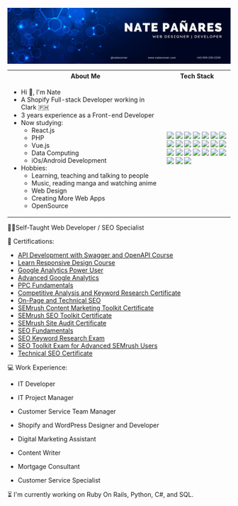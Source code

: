 <!-- # <p align = "center" >Hi 👋, I'm Nate</p> -->
 <p align = "center" ><img align="center"  src="https://github.com/ShinjiX-Web/ShinjiX-Web/blob/main/nate_banner.jpeg" /></p>

<table>
<tr>
 <th>
 About Me
 </th>
<th>
Tech Stack
</th>
</tr>

<tr>
 <td width="70%">
   <ul>
     <li> Hi 👋, I'm Nate </li>
     <li> A Shopify Full-stack Developer working in Clark 🇵🇭 </li> 
     <li> 3 years experience as a Front-end Developer</li>
     <li> Now studying:   
        <ul> 
          <li> React.js </li>   
          <li> PHP </li> 
          <li> Vue.js </li> 
          <li> Data Computing </li> 
          <li> iOs/Android Development </li> 
        </ul>          
     </li>  
     <li> Hobbies:
        <ul> 
          <li> Learning, teaching and talking to people</li>
          <li> Music, reading manga and watching anime </li>
          <li> Web Design </li>
          <li> Creating More Web Apps</li>
          <li> OpenSource </li>
        </ul>
     </li>  
   </ul> 
</td>
<td>
    <img src="https://img.shields.io/badge/-Python-F9DC3E.svg?logo=python&style=flat">
    <img src="https://img.shields.io/badge/-Google%20Cloud-EEE.svg?logo=google-cloud&style=flat">    
    <img src="https://img.shields.io/badge/-Django-092E20.svg?logo=django&style=flat">
    <img src="https://img.shields.io/badge/-Flask-000000.svg?logo=flask&style=flat">    
    <img src="https://img.shields.io/badge/-GitHub-181717.svg?logo=github&style=flat">
    <img src="https://img.shields.io/badge/MySQL-005C84?style=for-the-badge&logo=mysql&logoColor=white&style=flat">   
    <img src="https://img.shields.io/badge/PHP-ccc.svg?logo=php&style=flat">
    <img src="https://img.shields.io/badge/Javascript-276DC3.svg?logo=javascript&style=flat">
    <img src="https://img.shields.io/badge/-CSS3-1572B6.svg?logo=css3&style=flat">
    <img src="https://img.shields.io/badge/-HTML5-333.svg?logo=html5&style=flat">
    <img src="https://img.shields.io/badge/-CakePHP-D3DC43.svg?logo=cakephp&style=flat">
    <img src="https://img.shields.io/badge/-Bootstrap-563D7C.svg?logo=bootstrap&style=flat">
    <img src="https://img.shields.io/badge/-React-555.svg?logo=react&style=flat">
    <img src="https://img.shields.io/badge/Flutter-02569B?style=for-the-badge&logo=flutter&logoColor=white&style=flat">  
    <img src="https://img.shields.io/badge/-jQuery-0769AD.svg?logo=jquery&style=flat">
    <img src="https://img.shields.io/badge/-Docker-EEE.svg?logo=docker&style=flat">
    <img src="https://img.shields.io/badge/-Visual%20Studio%20Code-007ACC.svg?logo=visual-studio-code&style=flat">
    <img src="https://img.shields.io/badge/-Vim-019733.svg?logo=vim&style=flat">
    <img src="https://img.shields.io/badge/-Atom-66595C.svg?logo=atom&style=flat">
    <img src="https://img.shields.io/badge/-Xcode-EEE.svg?logo=xcode&style=flat">
    <img src="https://img.shields.io/badge/-intellij%20IDEA-000.svg?logo=intellij-idea&style=flat">
    <img src="https://img.shields.io/badge/-Nginx-bfcfcf.svg?logo=nginx&style=flat">  
    <img src="https://img.shields.io/badge/dbt-FF694B?style=for-the-badge&logo=dbt&logoColor=white&style=flat">  
    <img src="https://img.shields.io/badge/Slack-4A154B?style=for-the-badge&logo=slack&logoColor=white&style=flat">
  </td>
</tr>
</table>


🧑‍🎓Self-Taught Web Developer / SEO Specialist


🧣 Certifications:

* [API Development with Swagger and OpenAPI Course](https://www.codecademy.com/profiles/NateXError/certificates/b08b3374d7eec0280c728b0ffeeddfdb)
* [Learn Responsive Design Course](https://www.codecademy.com/profiles/NateXError/certificates/3a62023b0054dc793edc0adecd715fd7)
* [Google Analytics Power User](https://analytics.google.com/analytics/academy/certificate/zJ9tRuxhSfagPs-nffyTzg)
* [Advanced Google Analytics](https://analytics.google.com/analytics/academy/certificate/m6y3VW2iQwKO9FVtWLYeiA)
* [PPC Fundamentals](https://static.semrush.com/academy-prod/certificate/5873155/SEMrush-Academy-Certificate-9f2bf6f6fddb694ba397a927f63b0094f520b3129ec3b4c9ab1758eee46bb93b.png)
* [Competitive Analysis and Keyword Research Certificate](https://static.semrush.com/academy-prod/certificate/5873155/SEMrush-Academy-Certificate-754a393014c5d45e3c2c61a1e0bf3526983f6e57ec023e0f6e7be8b6a0ac0296.png)
* [On-Page and Technical SEO](https://static.semrush.com/academy-prod/certificate/5873155/SEMrush-Academy-Certificate-4b2587db29fdaede7b2c82c13fd13aa47207c9fc6f0ac7400ac387d7fe3a92e0.png)
* [SEMrush Content Marketing Toolkit Certificate](https://static.semrush.com/academy-prod/certificate/5873155/SEMrush-Academy-Certificate-309c27e5654ea9f25b3b85a6608fa56d7941ecc97d894187ab94e7d4afb24558.png)
* [SEMrush SEO Toolkit Certificate](https://static.semrush.com/academy-prod/certificate/5873155/SEMrush-Academy-Certificate-3cfaa4b9301f20d63fe127f528825227f41b610a895e6a342515297f99775d9b.png)
* [SEMrush Site Audit Certificate](https://static.semrush.com/academy-prod/certificate/5873155/SEMrush-Academy-Certificate-7c2f8776cdcc5e0baa71065902a34281774cf3ad1cb6b3f4dcea78cd01459c6d.png)
* [SEO Fundamentals](https://static.semrush.com/academy-prod/certificate/5873155/SEMrush-Academy-Certificate-c7cc9c73278a60b106f9a111880ec3bee300bdefc3451854629f360a821a76e5.png)
* [SEO Keyword Research Exam](https://static.semrush.com/academy-prod/certificate/5873155/SEMrush-Academy-Certificate-8cd2f213f2c77777da21217d22d957ae13f94a1ac91fcba7ee6d2cdb6bb9b3ce.png)
* [SEO Toolkit Exam for Advanced SEMrush Users](https://static.semrush.com/academy-prod/certificate/5873155/SEMrush-Academy-Certificate-875858b26557668efc04ed73dfa49e7957a64565e2e00391064e23553a2c2edc.png)
* [Technical SEO Certificate](https://static.semrush.com/academy-prod/certificate/5873155/SEMrush-Academy-Certificate-cb7020655c437e13970a5a2b7533f51585ea143c408cc1e1ede22a1db1589485.png)


💻 Work Experience:

* IT Developer

* IT Project Manager

* Customer Service Team Manager

* Shopify and WordPress Designer and Developer

* Digital Marketing Assistant

* Content Writer

* Mortgage Consultant

* Customer Service Specialist


⏳ I'm currently working on Ruby On Rails, Python, C#, and SQL.

<!---
ShinjiX-Web/ShinjiX-Web is a ✨ special ✨ repository because its `README.md` (this file) appears on your GitHub profile.
You can click the Preview link to take a look at your changes.
--->
